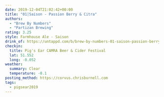 ```yaml
---
date: 2019-12-04T21:02:42+00:00
title: "01|Saison - Passion Berry & Citra"
authors:
  - "Brew By Numbers"
  - "Partizan Brewing"
rating: 3.25
style: Farmhouse Ale - Saison
drink_of: https://untappd.com/b/brew-by-numbers-01-saison-passion-berry-and-citra/3532387
checkin:
  title: Pig's Ear CAMRA Beer & Cider Festival
  lat: 51.552
  long: -0.052
weather:
  summary: Clear
  temperature: -0.1
posting_method: https://corvus.chrisburnell.com
tags:
  - pigsear2019
---
```

